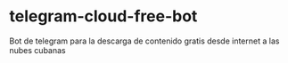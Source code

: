 # telegram-cloud-free-bot
Bot de telegram para la descarga de contenido gratis desde internet  a las nubes cubanas
